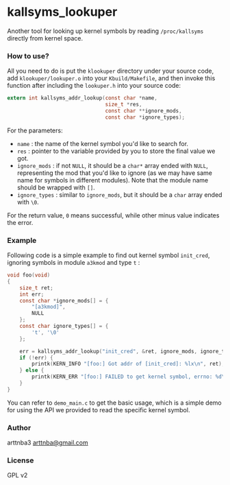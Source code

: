 # kallsyms_lookuper

Another tool for looking up kernel symbols by reading `/proc/kallsyms` directly from kernel space.

### How to use?

All you need to do is put the `klookuper` directory under your source code, add `klookuper/lookuper.o` into your `Kbuild/Makefile`, and then invoke this function after including the `lookuper.h` into your source code:

```c
extern int kallsyms_addr_lookup(const char *name,
                                size_t *res,
                                const char **ignore_mods,
                                const char *ignore_types);
```

For the parameters: 

- `name` : the name of the kernel symbol you'd like to search for.
- `res` : pointer to the variable provided by you to store the final value we got.
- `ignore_mods` : if not `NULL`, it should be a `char*` array ended with `NULL`, representing the mod that you'd like to ignore (as we may have same name for symbols in different modules). Note that the module name should be wrapped with `[]`.
- `ignore_types` : similar to `ignore_mods`, but it should be a `char` array ended with `\0`.

For the return value, `0` means successful, while other minus value indicates the error.

### Example

Following code is a simple example to find out kernel symbol `init_cred`, ignoring symbols in module `a3kmod` and type `t` :

```c
void foo(void)
{
    size_t ret;
    int err;
    const char *ignore_mods[] = {
        "[a3kmod]",
        NULL
    };
    const char ignore_types[] = {
        't', '\0'
    };

    err = kallsyms_addr_lookup("init_cred", &ret, ignore_mods, ignore_types);
    if (!err) {
        printk(KERN_INFO "[foo:] Got addr of [init_cred]: %lx\n", ret);
    } else {
        printk(KERN_ERR "[foo:] FAILED to get kernel symbol, errno: %d\n", err);
    }
}
```

You can refer to `demo_main.c` to get the basic usage, which is a simple demo for using the API we provided to read the specific kernel symbol.

### Author

arttnba3 <arttnba@gmail.com>

### License

GPL v2
